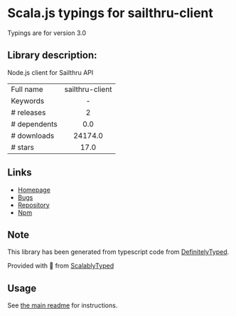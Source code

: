 
# Scala.js typings for sailthru-client

Typings are for version 3.0

## Library description:
Node.js client for Sailthru API

|                    |                 |
| ------------------ | :-------------: |
| Full name          | sailthru-client |
| Keywords           | - |
| # releases         | 2 |
| # dependents       | 0.0 |
| # downloads        | 24174.0 |
| # stars            | 17.0 |

## Links
- [Homepage](https://github.com/sailthru/sailthru-node-client#readme)
- [Bugs](https://github.com/sailthru/sailthru-node-client/issues)
- [Repository](https://github.com/sailthru/sailthru-node-client)
- [Npm](https://www.npmjs.com/package/sailthru-client)
    


## Note
This library has been generated from typescript code from [DefinitelyTyped](https://definitelytyped.org).

Provided with :purple_heart: from [ScalablyTyped](https://github.com/oyvindberg/ScalablyTyped)

## Usage
See [the main readme](../../readme.md) for instructions.



